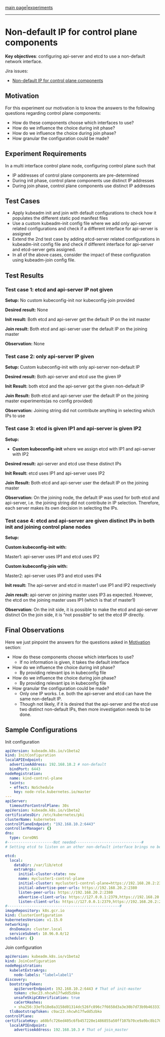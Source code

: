 [main page](README.md)|[experiments](experiments/AIR-146_.md)

---

# Non-default IP for control plane components

**Key objectives**: configuring api-server and etcd to use a non-default network interface.

Jira issues:
- [Non-default IP for control plane components](https://airship.atlassian.net/browse/AIR-146)

## Motivation
For this experiment our motivation is to know the answers to the following questions regarding control plane components: 

* How do these components choose which interfaces to use?
* How do we influence the choice during init phase?
* How do we influence the choice during join phase?
* How granular the configuration could be made?

## Experiment Requirements
In a multi interface control plane node, configuring control plane such that

* IP addresses of control plane components are pre-determined
* During init phase, control plane components use distinct IP addresses
* During join phase, control plane components use distinct IP addresses

## Test Cases
* Apply kubeadm init and join with default configurations to check how it populates the different static pod manifest files
* Use a custom kubeadm-init config file where we add only api-server related configurations and check if a different interface for api-server is assigned
* Extend the 2nd test case by adding etcd-server related configurations in kubeadm-init config file and check if different interface for api-server and etcd-server gets assigned.
* In all of the above cases, consider the impact of these configuration using kubeadm-join config file.

## Test Results

### Test case 1: etcd and api-server IP not given

**Setup:** No custom kubeconfig-init nor kubeconfig-join provided

**Desired result:** None

**Init result:** Both etcd and api-server get the default IP on the init master

**Join result:** Both etcd and api-server user the default IP on the joining master

**Observation:** None

### Test case 2: only api-server IP given

**Setup:** Custom kubeconfig-init with only api-server non-default IP

**Desired result:** Both api-server and etcd use the given IP

**Init Result:** both etcd and the api-server got the given non-default IP

**Join Result:** Both etcd and api-server user the default IP on the joining master experiments(as no config provided)

**Observation:** Joining string did not contribute anything in selecting which IPs to use


### Test case 3: etcd is given IP1 and api-server is given IP2

**Setup:**

* **Custom kubeconfig-init** where we assign etcd with IP1 and api-server with IP2

**Desired result:** api-server and etcd use these distinct IPs

**Init Result:** etcd uses IP1 and api-server uses IP2

**Join Result:** Both etcd and api-server user the default IP on the joining master

**Observation:** On the joining node, the default IP was used for both etcd and api-server, i.e. the joining string did not contribute in IP selection. Therefore, each server makes its own decision in selecting the IPs. 

### Test case 4: etcd and api-server are given distinct IPs in both init and joining control plane nodes 

**Setup:**

**Custom kubeconfig-init with:**

Master1: api-server uses IP1 and etcd uses IP2

**Custom kubeconfig-join with:**

Master2: api-server uses IP3  and etcd uses IP4

**Init result:** The api-server and etcd in master1 use IP1 and IP2 respectively

**Join result:** api-server on joining master uses IP3 as expected. However, the etcd on the joining master uses IP1 (which is that of master1)

**Observation:**
On the init side, it is possible to make the etcd and api-server distinct 
On the join side, it is “not possible” to set the etcd IP directly.

## Final Observations
Here we just pinpoint the answers for the questions asked in [Motivation](#Motivation) section:

* How do these components choose which interfaces to use?
    * If no information is given, it takes the default interface
* How do we influence the choice during init phase?
    * By providing relevant ips in kubeconfig file
* How do we influence the choice during join phase?
    * By providing relevant ips in kubeconfig file
* How granular the configuration could be made?
    * Only one IP works. I.e. both the api-server and etcd can have the same non-default IP.
    * Though not likely, if it is desired that the api-server and the etcd use two distinct non-default IPs, then more investigation needs to be done.

## Sample Configurations

Init configuration 

```yaml
apiVersion: kubeadm.k8s.io/v1beta2
kind: InitConfiguration
localAPIEndpoint:
  advertiseAddress: 192.168.10.2 # non-default
  bindPort: 6443
nodeRegistration:
  name: kind-control-plane
  taints:
  - effect: NoSchedule
    key: node-role.kubernetes.io/master
---
apiServer:
  timeoutForControlPlane: 30s
apiVersion: kubeadm.k8s.io/v1beta2
certificatesDir: /etc/kubernetes/pki
clusterName: kubernetes
controlPlaneEndpoint: "192.168.10.2:6443"
controllerManager: {}
dns:
  type: CoreDNS
#---------------------Not needed------------------------------#
# Setting etcd to listen on an other non-default interface brings no benefit as the joining master cannot do the same

etcd:
  local:
    dataDir: /var/lib/etcd
    extraArgs:
      initial-cluster-state: new
      name: mycluster1-control-plane
      initial-cluster: mycluster1-control-plane=https://192.168.20.2:2380
      initial-advertise-peer-urls: https://192.168.20.2:2380
      listen-peer-urls: https://192.168.20.2:2380
      advertise-client-urls: https://127.0.0.1:2379,https://192.168.20.2:2379
      listen-client-urls: https://127.0.0.1:2379,https://192.168.20.2:2379
#---------------------------------------------------#
imageRepository: k8s.gcr.io
kind: ClusterConfiguration
kubernetesVersion: v1.15.0
networking:
  dnsDomain: cluster.local
  serviceSubnet: 10.96.0.0/12
scheduler: {}
```

Join configuration

```yaml
apiVersion: kubeadm.k8s.io/v1beta2
kind: JoinConfiguration
nodeRegistration:
  kubeletExtraArgs:
    node-labels: "label=label1"
discovery:
  bootstrapToken:
    apiServerEndpoint: 192.168.10.2:6443 # That of init-master
    token: c9ac23.nhcwh17fwdd5zbko
    unsafeSkipCAVerification: true
    caCertHashes: 
    - sha256:33efb18e8a3158d01314dc526fc896c7f6658d3a3e30b7d73b9b4633330a90b1
  tlsBootstrapToken: c9ac23.nhcwh17fwdd5zbko
controlPlane:
certificateKey: a60bfc726ed405c6fb457220e1486855a50ff107b70ce9a9bc8b170ffcc5ddba
  localAPIEndpoint:
    advertiseAddress: 192.168.10.3 # That of join_master
```
